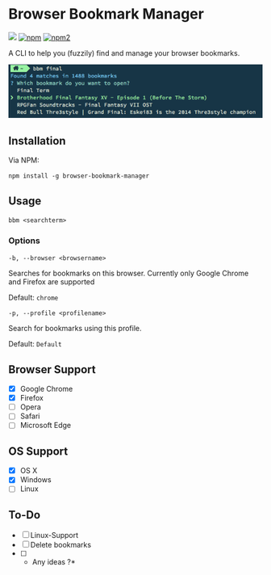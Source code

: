 # Browser Bookmark Manager
![](https://david-dm.org/dj-hedgehog/browser-bookmark-manager.svg)
[![npm](https://img.shields.io/npm/v/browser-bookmark-manager.svg?maxAge=2592000)]()
[![npm2](https://img.shields.io/npm/dt/browser-bookmark-manager.svg?maxAge=2592000)]()

A CLI to help you (fuzzily) find and manage your browser bookmarks.

![](assets/bbm-search.png)

## Installation

Via NPM:
```
npm install -g browser-bookmark-manager
```

## Usage

```
bbm <searchterm>
```

### Options


```
-b, --browser <browsername>
```
Searches for bookmarks on this browser. Currently only Google Chrome and Firefox are supported

Default: `chrome`


```
-p, --profile <profilename>
```
Search for bookmarks using this profile.

Default: `Default`

## Browser Support

- [x] Google Chrome
- [x] Firefox
- [ ] Opera
- [ ] Safari
- [ ] Microsoft Edge

## OS Support

- [x] OS X
- [x] Windows
- [ ] Linux

## To-Do

- [ ] Linux-Support
- [ ] Delete bookmarks
- [ ] * Any ideas ?*
